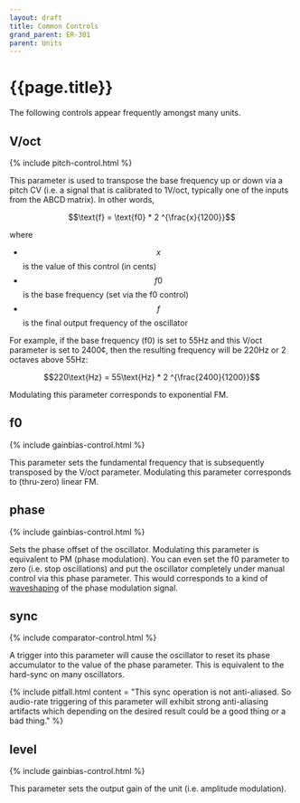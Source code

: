 ```yaml
---
layout: draft
title: Common Controls
grand_parent: ER-301
parent: Units
---
```


# {{page.title}}

The following controls appear frequently amongst many units.

## V/oct
{% include pitch-control.html %}

This parameter is used to transpose the base frequency up or down via a pitch CV (i.e. a signal that is calibrated to 1V/oct, typically one of the inputs from the ABCD matrix). In other words,

$$\text{f} = \text{f0} * 2 ^{\frac{x}{1200}}$$

where 

* $$x$$ is the value of this control (in cents)
* $$f0$$ is the base frequency (set via the f0 control)
* $$f$$ is the final output frequency of the oscillator

For example, if the base frequency (f0) is set to 55Hz and this V/oct parameter is set to 2400¢, then the resulting frequency will be 220Hz or 2 octaves above 55Hz:

$$220\text{Hz} = 55\text{Hz} * 2 ^{\frac{2400}{1200}}$$

Modulating this parameter corresponds to exponential FM.

## f0
{% include gainbias-control.html %}

This parameter sets the fundamental frequency that is subsequently transposed by the V/oct parameter. Modulating this parameter corresponds to (thru-zero) linear FM.

## phase
{% include gainbias-control.html %}

Sets the phase offset of the oscillator. Modulating this parameter is equivalent to PM (phase modulation). You can even set the f0 parameter to zero (i.e. stop oscillations) and put the oscillator completely under manual control via this phase parameter. This would corresponds to a kind of [waveshaping](https://en.wikipedia.org/wiki/Waveshaper) of the phase modulation signal.

## sync
{% include comparator-control.html %}

A trigger into this parameter will cause the oscillator to reset its phase accumulator to the value of the phase parameter.  This is equivalent to the hard-sync on many oscillators.

{% include pitfall.html
  content = "This sync operation is not anti-aliased.  So audio-rate triggering of this parameter will exhibit strong anti-aliasing artifacts which depending on the desired result could be a good thing or a bad thing."
%}

## level
{% include gainbias-control.html %}

This parameter sets the output gain of the unit (i.e. amplitude modulation).
